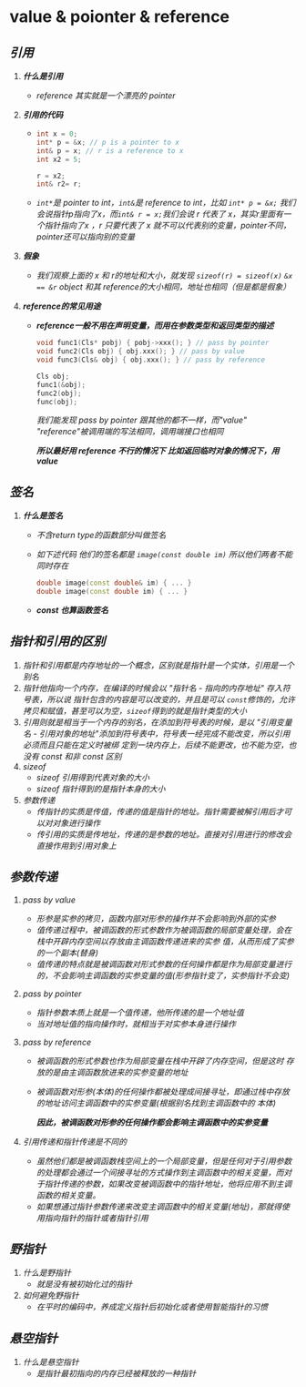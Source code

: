 # 

# value & poionter & reference


## ***引用***

1. ***什么是引用***	

   - *reference 其实就是一个漂亮的 pointer*

2. ***引用的代码***

   - ```cpp
     int x = 0;
     int* p = &x; // p is a pointer to x
     int& p = x; // r is a reference to x
     int x2 = 5;
     
     r = x2;
     int& r2= r;
     ```

   - *`int*`是 pointer to int，`int&`是 reference to int，比如 `int* p = &x;` 我们会说指针p指向了x，而`int& r = x;`我们会说 r 代表了 x，其实r里面有一个指针指向了x ，r 只要代表了 x 就不可以代表别的变量，pointer不同，pointer还可以指向别的变量*

3. ***假象***

   - *我们观察上面的 x 和 r的地址和大小，就发现 `sizeof(r) = sizeof(x)` `&x == &r` object 和其 reference的大小相同，地址也相同（但是都是假象）*

4. ***reference的常见用途***

   - ***reference一般不用在声明变量，而用在参数类型和返回类型的描述***

     ```cpp
     void func1(Cls* pobj) { pobj->xxx(); } // pass by pointer
     void func2(Cls obj) { obj.xxx(); } // pass by value
     void func3(Cls& obj) { obj.xxx(); } // pass by reference
     ```

     ```cpp
     Cls obj;
     func1(&obj);
     func2(obj);
     func(obj);
     ```

     *我们能发现 pass by pointer 跟其他的都不一样，而"value" "reference"被调用端的写法相同，调用端接口也相同*

     ***所以最好用 reference 不行的情况下 比如返回临时对象的情况下，用value***

## ***签名***

1. ***什么是签名***

   - *不含return type的函数部分叫做签名*

   - *如下述代码 他们的签名都是 `image(const double im)` 所以他们两者不能同时存在*

     ```cpp
     double image(const double& im) { ... }
     double image(const double im) { ... }
     ```

   - ***const 也算函数签名***

## ***指针和引用的区别***

1. *指针和引用都是内存地址的一个概念，区别就是指针是一个实体，引用是一个别名*
2. *指针他指向一个内存，在编译的时候会以 "指针名 - 指向的内存地址" 存入符号表，所以说 指针包含的内容是可以改变的，并且是可以 `const`修饰的，允许拷贝和赋值，甚至可以为空，`sizeof`得到的就是指针类型的大小*
3. *引用则就是相当于一个内存的别名，在添加到符号表的时候，是以 "引用变量名 - 引用对象的地址"添加到符号表中，符号表一经完成不能改变，所以引用必须而且只能在定义时被绑 定到一块内存上，后续不能更改，也不能为空，也没有 const 和非 const 区别*
4. *sizeof*
   - *sizeof 引用得到代表对象的大小*
   - *sizeof 指针得到的是指针本身的大小*
5. *参数传递*
   - *传指针的实质是传值，传递的值是指针的地址。指针需要被解引用后才可以对对象进行操作*
   - *传引用的实质是传地址，传递的是参数的地址。直接对引用进行的修改会直接作用到引用对象上*

## ***参数传递***

1. *pass by value*
   
   - *形参是实参的拷⻉，函数内部对形参的操作并不会影响到外部的实参*
   - *值传递过程中，被调函数的形式参数作为被调函数的局部变量处理，会在栈中开辟内存空间以存放由主调函数传递进来的实参 值，从而形成了实参的一个副本(替身)*
   - *值传递的特点就是被调函数对形式参数的任何操作都是作为局部变量进行的，不会影响主调函数的实参变量的值(形参指针变了，实参指针不会变)*
   
2. *pass by pointer*
   
   - *指针参数本质上就是一个值传递，他所传递的是一个地址值*
   - *当对地址值的指向操作时，就相当于对实参本身进行操作*
   
3. *pass by reference*
   
   - *被调函数的形式参数也作为局部变量在栈中开辟了内存空间，但是这时 存放的是由主调函数放进来的实参变量的地址*
   
   - *被调函数对形参(本体)的任何操作都被处理成间接寻址，即通过栈中存放的地址访问主调函数中的实参变量(根据别名找到主调函数中的 本体)*
   
     ***因此，被调函数对形参的任何操作都会影响主调函数中的实参变量***
   
4. *引用传递和指针传递是不同的*
   
   - *虽然他们都是被调函数栈空间上的一个局部变量，但是任何对于引用参数的处理都会通过一个间接寻址的方式操作到主调函数中的相关变量，而对于指针传递的参数，如果改变被调函数中的指针地址，他将应用不到主调函数的相关变量。*
   - *如果想通过指针参数传递来改变主调函数中的相关变量(地址)，那就得使用指向指针的指针或者指针引用*

## ***野指针***

1. *什么是野指针*
   - *就是没有被初始化过的指针*
2. *如何避免野指针*
   - *在平时的编码中，养成定义指针后初始化或者使用智能指针的习惯*

## ***悬空指针***

1. *什么是悬空指针*
   - *是指针最初指向的内存已经被释放的一种指针*


